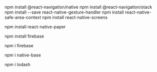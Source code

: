 npm install @react-navigation/native 
npm install @react-navigation/stack 
npm install --save react-native-gesture-handler 
npm install react-native-safe-area-context 
npm install react-native-screens

npm install react-native-paper

npm install firebase

npm i firebase

npm i native-base

npm i lodash
